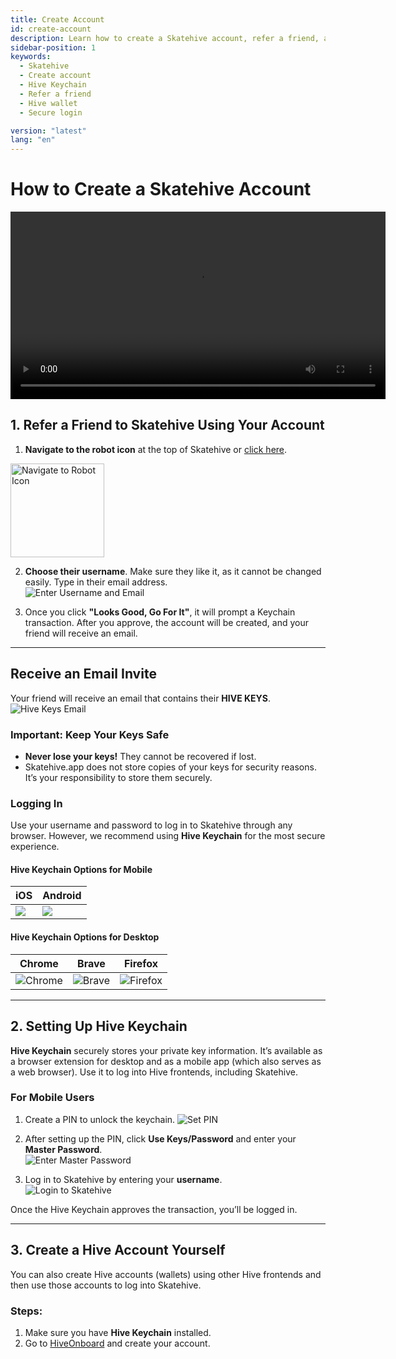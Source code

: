 ```yaml
---
title: Create Account
id: create-account
description: Learn how to create a Skatehive account, refer a friend, and set up Hive Keychain for secure login.
sidebar-position: 1
keywords:
  - Skatehive
  - Create account
  - Hive Keychain
  - Refer a friend
  - Hive wallet
  - Secure login

version: "latest"
lang: "en"
---
```


# How to Create a Skatehive Account


<div style={{
  display: 'flex',
  justifyContent: 'center',
  alignItems: 'center',
  margin: '20px 0'
}}>
<video width="600" controls>
  <source src="https://ipfs.skatehive.app/ipfs/QmYuM1h51bddDuC44FoAQYp9FRF2CghCncULeS4T3bp727" type="video/mp4" />
 
</video>
</div>

## 1. Refer a Friend to Skatehive Using Your Account

1. **Navigate to the robot icon** at the top of Skatehive or [click here](https://www.skatehive.app/invite).  

<img src="https://i.ibb.co/JCCj9Sf/image.png" alt="Navigate to Robot Icon" width="150" />

2. **Choose their username**. Make sure they like it, as it cannot be changed easily. Type in their email address.  
![Enter Username and Email](https://hackmd.io/_uploads/H1tZGNP1Jx.png)

3. Once you click **"Looks Good, Go For It"**, it will prompt a Keychain transaction. After you approve, the account will be created, and your friend will receive an email.

---

## Receive an Email Invite

Your friend will receive an email that contains their **HIVE KEYS**.  
![Hive Keys Email](https://ipfs.skatehive.app/ipfs/QmbTbULhRtAfyd19cTNYfrsjpsuRN2TV9sxZ5yzQQeR44D)

### Important: Keep Your Keys Safe
- **Never lose your keys!** They cannot be recovered if lost.
- Skatehive.app does not store copies of your keys for security reasons. It’s your responsibility to store them securely.

### Logging In
Use your username and password to log in to Skatehive through any browser. However, we recommend using **Hive Keychain** for the most secure experience.

#### Hive Keychain Options for Mobile

<div style={{ display: 'flex', justifyContent: 'center' }}>


| iOS  | Android |
| -------- | -------- |
| ![](https://hive-keychain.com/img/browsers/ios.svg) | ![](https://hive-keychain.com/img/browsers/android.svg) |  

</div>

#### Hive Keychain Options for Desktop

<div style={{
  display: 'flex', 
  justifyContent: 'center', 
  backgroundColor: 'var(--ifm-color-background)', 
  padding: '20px', 
  borderRadius: '8px',
  color: 'var(--text-color)'
}}>
  <table style={{
    textAlign: 'center', 
    borderSpacing: '16px', 
    color: 'inherit'
  }}>
    <thead>
      <tr>
        <th style={{ color: 'inherit' }}>Chrome</th>
        <th style={{ color: 'inherit' }}>Brave</th>
        <th style={{ color: 'inherit' }}>Firefox</th>
      </tr>
    </thead>
    <tbody style={{ backgroundColor: '#808080'}}>
      <tr>
        <td style={{
          padding: '10px', 
          borderRadius: '8px',
          boxShadow: '0 2px 4px rgba(0, 0, 0, 0.1)'
        }}>
          <img 
            src="https://hive-keychain.com/img/browsers/chrome.svg" 
            alt="Chrome" 
            style={{
              maxWidth: '60px',
              borderRadius: '8px'
            }}
          />
        </td>
        <td style={{
          padding: '10px', 
          borderRadius: '8px',
          boxShadow: '0 2px 4px rgba(0, 0, 0, 0.1)'
        }}>
          <img 
            src="https://hive-keychain.com/img/browsers/brave.svg" 
            alt="Brave" 
            style={{
              maxWidth: '60px',
              borderRadius: '8px'
            }}
          />
        </td>
        <td style={{
          padding: '10px', 
          borderRadius: '8px',
          boxShadow: '0 2px 4px rgba(0, 0, 0, 0.1)'
        }}>
          <img 
            src="https://hive-keychain.com/img/browsers/firefox.svg" 
            alt="Firefox" 
            style={{
              maxWidth: '60px',
              borderRadius: '8px'
            }}
          />
        </td>
      </tr>
    </tbody>
  </table>
</div>

---

## 2. Setting Up Hive Keychain

**Hive Keychain** securely stores your private key information. It’s available as a browser extension for desktop and as a mobile app (which also serves as a web browser). Use it to log into Hive frontends, including Skatehive.

### For Mobile Users
1. Create a PIN to unlock the keychain.
   ![Set PIN](https://hackmd.io/_uploads/rk9Y1SDJJg.png)

2. After setting up the PIN, click **Use Keys/Password** and enter your **Master Password**.  
   ![Enter Master Password](https://hackmd.io/_uploads/HyBYyBwJJx.png)

3. Log in to Skatehive by entering your **username**.  
   ![Login to Skatehive](https://hackmd.io/_uploads/ByGmlHDkJl.png)

Once the Hive Keychain approves the transaction, you’ll be logged in.

---

## 3. Create a Hive Account Yourself

You can also create Hive accounts (wallets) using other Hive frontends and then use those accounts to log into Skatehive.

### Steps:
1. Make sure you have **Hive Keychain** installed.
2. Go to [HiveOnboard](https://hiveonboard.com/create-account) and create your account.

